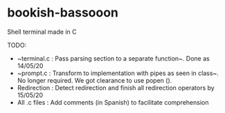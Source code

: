 # bookish-bassooon
Shell terminal made in C

TODO:

* ~terminal.c : Pass parsing section to a separate function~. Done as 14/05/20
* ~prompt.c : Transform to implementation with pipes as seen in class~. No longer required. We got clearance to use popen ().
* Redirection : Detect redirection and finish all redirection operators by 15/05/20
* All .c files : Add comments (in Spanish) to facilitate comprehension
